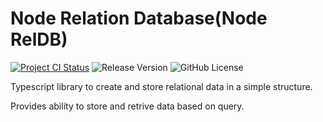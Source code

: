 # Node Relation Database(Node RelDB)

[![Project CI Status](https://github.com/arnavmaiti/node-reldb/actions/workflows/ci.yml/badge.svg)](https://github.com/arnavmaiti/node-reldb/actions/workflows/ci.yml)
![Release Version](https://img.shields.io/github/package-json/v/arnavmaiti/node-reldb?color=blue)
![GitHub License](https://img.shields.io/github/license/:user/:repo)

Typescript library to create and store relational data in a simple structure.

Provides ability to store and retrive data based on query.
